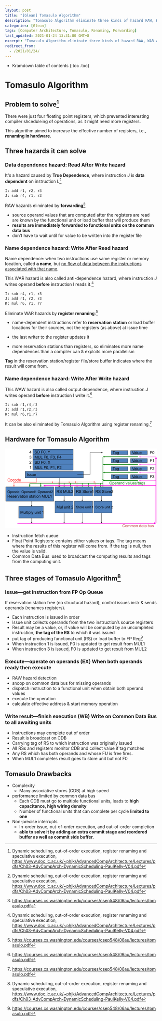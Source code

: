 ```yaml
---
layout: post
title: "[Glean] Tomasulo Algorithm"
description: "Tomasulo Algorithm eliminate three kinds of hazard RAW, WAR and WAW hazards by forwarding and renaming. The three stages of this algorithm are issue, execute and write back."
categories: [Glean]
tags: [Computer Architecture, Tomasulo, Renaming, Forwarding]
last_updated: 2021-01-24 13:31:00 GMT+8
excerpt: "Tomasulo Algorithm eliminate three kinds of hazard RAW, WAR and WAW hazards by forwarding and renaming. The three stages of this algorithm are issue, execute and write back."
redirect_from:
  - /2021/01/24/
---
```


* Kramdown table of contents
{:toc .toc}
# Tomasulo Algorithm

## Problem to solve[^1]

There were just four floating point registers, which prevented interesting compiler shceduleing of operations, as it might need more registers.

This algorithm aimed to increase the effective number of registers, i.e., **renaming in hardware**.

## Three hazards it can solve

### Data dependence hazard: Read After Write hazard

It's a hazard caused by **True Dependence**, where instruction J is **data dependent** on instruction I.[^1]

```assembly
I: add r1, r2, r3
J: sub r4, r1, r3
```

RAW hazards eliminated by **forwarding**[^2]
+ source operand values that are computed after the registers are read are known by the functional unit or load buffer that will produce them
+ **results are immediately forwarded to functional units on the common data bus**
+ don’t have to wait until for value to be written into the register file

### Name dependence hazard: Write After Read hazard

Name dependence: when two instructions use same register or memory location, called **a name**, but <u>no flow of data between the instructions associated with that name</u>.

This WAR hazard is also called anti-dependence hazard, where instruction J writes operand **before** instruction I reads it.[^1]

```assembly
I: sub r4, r1, r3
J: add r1, r2, r3
K: mul r6, r1, r7
```

Eliminate WAR hazards by **register renaming**:[^2]

- name-dependent instructions refer to **reservation station** or load buffer locations for their sources, not the registers (as above) at issue time

- the last writer to the register updates it

- more reservation stations than registers, so eliminates more name dependences than a compiler can & exploits more parallelism

**Tag** in the reservation station/register file/store buffer indicates where the result will come from.

### Name dependence hazard: Write After Write hazard

This WAW hazard is also called output dependence, where instruction J writes operand **before** instruction I write it.[^2]

```assembly
I: sub r1,r4,r3 
J: add r1,r2,r3 
K: mul r6,r1,r7
```

It can be also eliminated by Tomasulo Algorithm using register renaming.[^2]

## Hardware for Tomasulo Algorithm

![Tomasulo without Re-order Buffer](https://raw.githubusercontent.com/SingularityKChen/PicUpload/master/img/20210125145409.png)

+ Instruction fetch queue
+ Float Point Registers: contains either values or tags. The tag means where the results of this register will come from. If the tag is null, then the value is valid.
+ Common Data Bus: used to broadcast the computing results and tags from the computing unit.

## Three stages of Tomasulo Algorithm[^1]

### Issue—get instruction from FP Op Queue

If reservation station free (no structural hazard), control issues instr & sends operands (renames registers).

+ Each instruction is issued in order
+ Issue unit collects operands from the two instruction’s source registers 
+ Result may be a value, or, if value will be computed by an uncompleted instruction, **the tag of the RS** to which it was issued
+ put tag of producing functional unit (RS) or load buffer to FP Reg[^2]
+ When instruction 1 is issued, F0 is updated to get result from MUL1 
+ When instruction 3 is issued, F0 is updated to get result from MUL2

### Execute—operate on operands (EX) When both operands ready then execute

- RAW hazard detection
- snoop on common data bus for missing operands
- dispatch instruction to a functional unit when obtain both operand values
- execute the operation
- calculate effective address & start memory operation

### Write result—finish execution (WB) Write on Common Data Bus to all awaiting units

+ Instructions may complete out of order
+ Result is broadcast on CDB
+ Carrying tag of RS to which instruction was originally issued
+ All RSs and registers monitor CDB and collect value if tag matches 
+ Any RS which has both operands and whose FU is free fires. 
+ When MUL1 completes result goes to store unit but not F0

## Tomasulo Drawbacks

+ Complexity
  + Many associative stores (CDB) at high speed
+ performance limited by common data bus
  + Each CDB must go to multiple functional units, leads to **high capacitance, high wiring density**
  + Number of functional units that can complete per cycle **limited to one**
+ Non-precise interrupts
  + In-order issue, out-of-order execution, and out-of-order completion
  + **able to solve it by adding an extra commit stage and reordered buffer as well as commit side buffer.**

[^1]: Dynamic scheduling, out-of-order execution, register renaming and speculative execution, https://www.doc.ic.ac.uk/~phjk/AdvancedCompArchitecture/Lectures/pdfs/Ch03-AdvCompArch-DynamicScheduling-PaulKelly-V04.pdf
[^2]: https://courses.cs.washington.edu/courses/csep548/06au/lectures/tomasulo.pdf